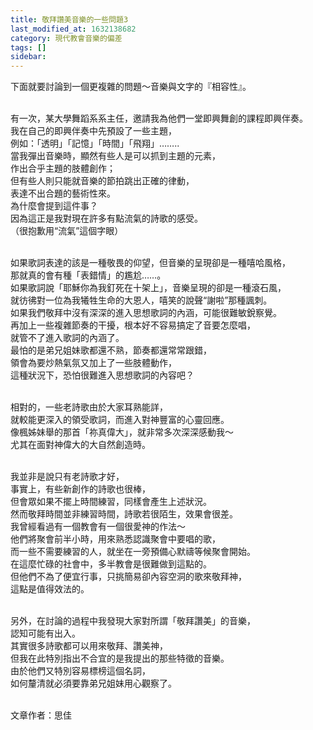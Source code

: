 ```yaml
---
title: 敬拜讚美音樂的一些問題3
last_modified_at: 1632138682
category: 現代教會音樂的偏差
tags: []
sidebar: 
---
```


<p>下面就要討論到一個更複雜的問題～音樂與文字的『相容性』。</p>
<p><br/>
有一次，某大學舞蹈系系主任，邀請我為他們一堂即興舞創的課程即興伴奏。<br/>
我在自己的即興伴奏中先預設了一些主題，<br/>
例如：「透明」「記憶」「時間」「飛翔」……..<br/>
當我彈出音樂時，顯然有些人是可以抓到主題的元素，<br/>
作出合乎主題的肢體創作；<br/>
但有些人則只能就音樂的節拍跳出正確的律動，<br/>
表達不出合題的藝術性來。<br/>
為什麼會提到這件事？<br/>
因為這正是我對現在許多有點流氣的詩歌的感受。<br/>
（很抱歉用“流氣”這個字眼）</p>
<p><br/>
如果歌詞表達的該是一種敬畏的仰望，但音樂的呈現卻是一種嘻哈風格，<br/>
那就真的會有種「表錯情」的尷尬……。<br/>
如果歌詞說「耶穌你為我釘死在十架上」，音樂呈現的卻是一種滾石風，<br/>
就彷彿對一位為我犧牲生命的大恩人，嘻笑的說聲“謝啦”那種諷刺。<br/>
如果我們敬拜中沒有深深的進入思想歌詞的內涵，可能很難敏銳察覺。<br/>
再加上一些複雜節奏的干擾，根本好不容易搞定了音要怎麼唱，<br/>
就管不了進入歌詞的內涵了。<br/>
最怕的是弟兄姐妹歌都還不熟，節奏都還常常跟錯，<br/>
領會為要炒熱氣氛又加上了一些肢體動作，<br/>
這種狀況下，恐怕很難進入思想歌詞的內容吧？</p>
<p><br/>
相對的，一些老詩歌由於大家耳熟能詳，<br/>
就較能更深入的領受歌詞，而進入對神豐富的心靈回應。<br/>
像楓姊妹舉的那首「祢真偉大」，就非常多次深深感動我～<br/>
尤其在面對神偉大的大自然創造時。</p>
<p><br/>
我並非是說只有老詩歌才好，<br/>
事實上，有些新創作的詩歌也很棒，<br/>
但會眾如果不擺上時間練習，同樣會產生上述狀況。<br/>
然而敬拜時間並非練習時間，詩歌若很陌生，效果會很差。<br/>
我曾經看過有一個教會有一個很愛神的作法～<br/>
他們將聚會前半小時，用來熟悉認識聚會中要唱的歌，<br/>
而一些不需要練習的人，就坐在一旁預備心默禱等候聚會開始。<br/>
在這麼忙碌的社會中，多半教會是很難做到這點的。<br/>
但他們不為了便宜行事，只挑簡易卻內容空洞的歌來敬拜神，<br/>
這點是值得效法的。</p>
<p><br/>
另外，在討論的過程中我發現大家對所謂「敬拜讚美」的音樂，<br/>
認知可能有出入。<br/>
其實很多詩歌都可以用來敬拜、讚美神，<br/>
但我在此特別指出不合宜的是我提出的那些特徵的音樂。<br/>
由於他們又特別容易標榜這個名詞，<br/>
如何釐清就必須要靠弟兄姐妹用心觀察了。</p>
<p><br/>
文章作者：思佳<br/>
 </p>
<p> </p>
